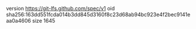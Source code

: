 version https://git-lfs.github.com/spec/v1
oid sha256:163dd551fcda014b3dd845d3160f8c23d68ab94bc923e4f2bec9141eaa0a4606
size 1645
